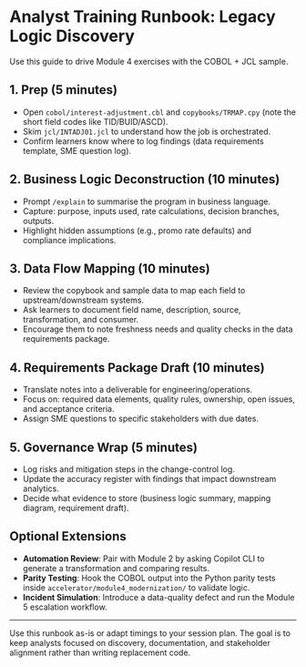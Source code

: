 # Analyst Training Runbook: Legacy Logic Discovery

Use this guide to drive Module 4 exercises with the COBOL + JCL sample.

## 1. Prep (5 minutes)
- Open `cobol/interest-adjustment.cbl` and `copybooks/TRMAP.cpy` (note the short field codes like TID/BUID/ASCD).
- Skim `jcl/INTADJ01.jcl` to understand how the job is orchestrated.
- Confirm learners know where to log findings (data requirements template, SME question log).

## 2. Business Logic Deconstruction (10 minutes)
- Prompt `/explain` to summarise the program in business language.
- Capture: purpose, inputs used, rate calculations, decision branches, outputs.
- Highlight hidden assumptions (e.g., promo rate defaults) and compliance implications.

## 3. Data Flow Mapping (10 minutes)
- Review the copybook and sample data to map each field to upstream/downstream systems.
- Ask learners to document field name, description, source, transformation, and consumer.
- Encourage them to note freshness needs and quality checks in the data requirements package.

## 4. Requirements Package Draft (10 minutes)
- Translate notes into a deliverable for engineering/operations.
- Focus on: required data elements, quality rules, ownership, open issues, and acceptance criteria.
- Assign SME questions to specific stakeholders with due dates.

## 5. Governance Wrap (5 minutes)
- Log risks and mitigation steps in the change-control log.
- Update the accuracy register with findings that impact downstream analytics.
- Decide what evidence to store (business logic summary, mapping diagram, requirement draft).

## Optional Extensions
- **Automation Review**: Pair with Module 2 by asking Copilot CLI to generate a transformation and comparing results.
- **Parity Testing**: Hook the COBOL output into the Python parity tests inside `accelerator/module4_modernization/` to validate logic.
- **Incident Simulation**: Introduce a data-quality defect and run the Module 5 escalation workflow.

---

Use this runbook as-is or adapt timings to your session plan. The goal is to keep analysts focused on discovery, documentation, and stakeholder alignment rather than writing replacement code.
